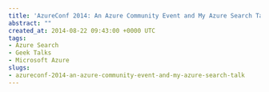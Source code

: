 ```yaml
---
title: 'AzureConf 2014: An Azure Community Event and My Azure Search Talk'
abstract: ""
created_at: 2014-08-22 09:43:00 +0000 UTC
tags:
- Azure Search
- Geek Talks
- Microsoft Azure
slugs:
- azureconf-2014-an-azure-community-event-and-my-azure-search-talk
---
```

